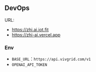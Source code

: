 ## DevOps

URL: 

- https://zhi.ai.iot.fit
- https://zhi-ai.vercel.app

### Env

- `BASE_URL`：`https://api.vivgrid.com/v1`
- `OPENAI_API_TOKEN`

